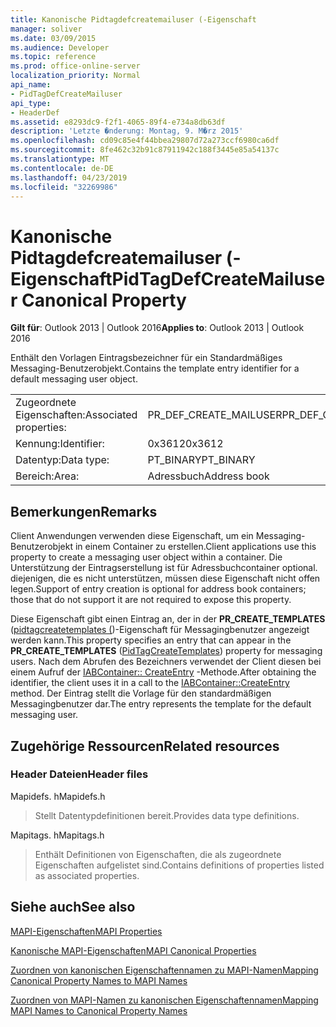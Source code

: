 ```yaml
---
title: Kanonische Pidtagdefcreatemailuser (-Eigenschaft
manager: soliver
ms.date: 03/09/2015
ms.audience: Developer
ms.topic: reference
ms.prod: office-online-server
localization_priority: Normal
api_name:
- PidTagDefCreateMailuser
api_type:
- HeaderDef
ms.assetid: e8293dc9-f2f1-4065-89f4-e734a8db63df
description: 'Letzte �nderung: Montag, 9. M�rz 2015'
ms.openlocfilehash: cd09c85e4f44bbea29807d72a273ccf6980ca6df
ms.sourcegitcommit: 8fe462c32b91c87911942c188f3445e85a54137c
ms.translationtype: MT
ms.contentlocale: de-DE
ms.lasthandoff: 04/23/2019
ms.locfileid: "32269986"
---
```

# <a name="pidtagdefcreatemailuser-canonical-property"></a><span data-ttu-id="cef8a-103">Kanonische Pidtagdefcreatemailuser (-Eigenschaft</span><span class="sxs-lookup"><span data-stu-id="cef8a-103">PidTagDefCreateMailuser Canonical Property</span></span>

  
  
<span data-ttu-id="cef8a-104">**Gilt für**: Outlook 2013 | Outlook 2016</span><span class="sxs-lookup"><span data-stu-id="cef8a-104">**Applies to**: Outlook 2013 | Outlook 2016</span></span> 
  
<span data-ttu-id="cef8a-105">Enthält den Vorlagen Eintragsbezeichner für ein Standardmäßiges Messaging-Benutzerobjekt.</span><span class="sxs-lookup"><span data-stu-id="cef8a-105">Contains the template entry identifier for a default messaging user object.</span></span> 
  
|||
|:-----|:-----|
|<span data-ttu-id="cef8a-106">Zugeordnete Eigenschaften:</span><span class="sxs-lookup"><span data-stu-id="cef8a-106">Associated properties:</span></span>  <br/> |<span data-ttu-id="cef8a-107">PR_DEF_CREATE_MAILUSER</span><span class="sxs-lookup"><span data-stu-id="cef8a-107">PR_DEF_CREATE_MAILUSER</span></span>  <br/> |
|<span data-ttu-id="cef8a-108">Kennung:</span><span class="sxs-lookup"><span data-stu-id="cef8a-108">Identifier:</span></span>  <br/> |<span data-ttu-id="cef8a-109">0x3612</span><span class="sxs-lookup"><span data-stu-id="cef8a-109">0x3612</span></span>  <br/> |
|<span data-ttu-id="cef8a-110">Datentyp:</span><span class="sxs-lookup"><span data-stu-id="cef8a-110">Data type:</span></span>  <br/> |<span data-ttu-id="cef8a-111">PT_BINARY</span><span class="sxs-lookup"><span data-stu-id="cef8a-111">PT_BINARY</span></span>  <br/> |
|<span data-ttu-id="cef8a-112">Bereich:</span><span class="sxs-lookup"><span data-stu-id="cef8a-112">Area:</span></span>  <br/> |<span data-ttu-id="cef8a-113">Adressbuch</span><span class="sxs-lookup"><span data-stu-id="cef8a-113">Address book</span></span>  <br/> |
   
## <a name="remarks"></a><span data-ttu-id="cef8a-114">Bemerkungen</span><span class="sxs-lookup"><span data-stu-id="cef8a-114">Remarks</span></span>

<span data-ttu-id="cef8a-115">Client Anwendungen verwenden diese Eigenschaft, um ein Messaging-Benutzerobjekt in einem Container zu erstellen.</span><span class="sxs-lookup"><span data-stu-id="cef8a-115">Client applications use this property to create a messaging user object within a container.</span></span> <span data-ttu-id="cef8a-116">Die Unterstützung der Eintragserstellung ist für Adressbuchcontainer optional. diejenigen, die es nicht unterstützen, müssen diese Eigenschaft nicht offen legen.</span><span class="sxs-lookup"><span data-stu-id="cef8a-116">Support of entry creation is optional for address book containers; those that do not support it are not required to expose this property.</span></span> 
  
<span data-ttu-id="cef8a-117">Diese Eigenschaft gibt einen Eintrag an, der in der **PR_CREATE_TEMPLATES** ([pidtagcreatetemplates (](pidtagcreatetemplates-canonical-property.md))-Eigenschaft für Messagingbenutzer angezeigt werden kann.</span><span class="sxs-lookup"><span data-stu-id="cef8a-117">This property specifies an entry that can appear in the **PR_CREATE_TEMPLATES** ([PidTagCreateTemplates](pidtagcreatetemplates-canonical-property.md)) property for messaging users.</span></span> <span data-ttu-id="cef8a-118">Nach dem Abrufen des Bezeichners verwendet der Client diesen bei einem Aufruf der [IABContainer:: CreateEntry](iabcontainer-createentry.md) -Methode.</span><span class="sxs-lookup"><span data-stu-id="cef8a-118">After obtaining the identifier, the client uses it in a call to the [IABContainer::CreateEntry](iabcontainer-createentry.md) method.</span></span> <span data-ttu-id="cef8a-119">Der Eintrag stellt die Vorlage für den standardmäßigen Messagingbenutzer dar.</span><span class="sxs-lookup"><span data-stu-id="cef8a-119">The entry represents the template for the default messaging user.</span></span> 
  
## <a name="related-resources"></a><span data-ttu-id="cef8a-120">Zugehörige Ressourcen</span><span class="sxs-lookup"><span data-stu-id="cef8a-120">Related resources</span></span>

### <a name="header-files"></a><span data-ttu-id="cef8a-121">Header Dateien</span><span class="sxs-lookup"><span data-stu-id="cef8a-121">Header files</span></span>

<span data-ttu-id="cef8a-122">Mapidefs. h</span><span class="sxs-lookup"><span data-stu-id="cef8a-122">Mapidefs.h</span></span>
  
> <span data-ttu-id="cef8a-123">Stellt Datentypdefinitionen bereit.</span><span class="sxs-lookup"><span data-stu-id="cef8a-123">Provides data type definitions.</span></span>
    
<span data-ttu-id="cef8a-124">Mapitags. h</span><span class="sxs-lookup"><span data-stu-id="cef8a-124">Mapitags.h</span></span>
  
> <span data-ttu-id="cef8a-125">Enthält Definitionen von Eigenschaften, die als zugeordnete Eigenschaften aufgelistet sind.</span><span class="sxs-lookup"><span data-stu-id="cef8a-125">Contains definitions of properties listed as associated properties.</span></span>
    
## <a name="see-also"></a><span data-ttu-id="cef8a-126">Siehe auch</span><span class="sxs-lookup"><span data-stu-id="cef8a-126">See also</span></span>



[<span data-ttu-id="cef8a-127">MAPI-Eigenschaften</span><span class="sxs-lookup"><span data-stu-id="cef8a-127">MAPI Properties</span></span>](mapi-properties.md)
  
[<span data-ttu-id="cef8a-128">Kanonische MAPI-Eigenschaften</span><span class="sxs-lookup"><span data-stu-id="cef8a-128">MAPI Canonical Properties</span></span>](mapi-canonical-properties.md)
  
[<span data-ttu-id="cef8a-129">Zuordnen von kanonischen Eigenschaftennamen zu MAPI-Namen</span><span class="sxs-lookup"><span data-stu-id="cef8a-129">Mapping Canonical Property Names to MAPI Names</span></span>](mapping-canonical-property-names-to-mapi-names.md)
  
[<span data-ttu-id="cef8a-130">Zuordnen von MAPI-Namen zu kanonischen Eigenschaftennamen</span><span class="sxs-lookup"><span data-stu-id="cef8a-130">Mapping MAPI Names to Canonical Property Names</span></span>](mapping-mapi-names-to-canonical-property-names.md)

